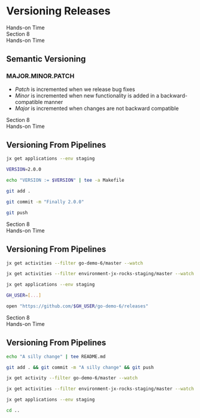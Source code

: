 <!-- .slide: class="center dark" -->
<!-- .slide: data-background="img/hands-on.jpg" -->
# Versioning Releases

<div class="label">Hands-on Time</div>


<!-- .slide: class="dark" -->
<div class="eyebrow">Section 8</div>
<div class="label">Hands-on Time</div>

## Semantic Versioning

### MAJOR.MINOR.PATCH

* *Patch* is incremented when we release bug fixes
* *Minor* is incremented when new functionality is added in a backward-compatible manner
* *Major* is incremented when changes are not backward compatible


<!-- .slide: class="dark" -->
<div class="eyebrow">Section 8</div>
<div class="label">Hands-on Time</div>

## Versioning From Pipelines

```bash
jx get applications --env staging

VERSION=2.0.0

echo "VERSION := $VERSION" | tee -a Makefile

git add .

git commit -m "Finally 2.0.0"

git push
```


<!-- .slide: class="dark" -->
<div class="eyebrow">Section 8</div>
<div class="label">Hands-on Time</div>

## Versioning From Pipelines

```bash
jx get activities --filter go-demo-6/master --watch

jx get activities --filter environment-jx-rocks-staging/master --watch

jx get applications --env staging

GH_USER=[...]

open "https://github.com/$GH_USER/go-demo-6/releases"
```


<!-- .slide: class="dark" -->
<div class="eyebrow">Section 8</div>
<div class="label">Hands-on Time</div>

## Versioning From Pipelines

```bash
echo "A silly change" | tee README.md

git add . && git commit -m "A silly change" && git push

jx get activity --filter go-demo-6/master --watch

jx get activities --filter environment-jx-rocks-staging/master --watch

jx get applications --env staging

cd ..
```
